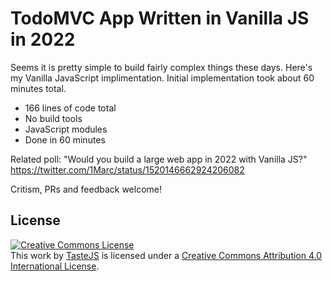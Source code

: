 # TodoMVC App Written in Vanilla JS in 2022

Seems it is pretty simple to build fairly complex things these days. Here's my Vanilla JavaScript implimentation. Initial implementation took about 60 minutes total.

- 166 lines of code total
- No build tools
- JavaScript modules
- Done in 60 minutes

Related poll: "Would you build a large web app in 2022 with Vanilla JS?" https://twitter.com/1Marc/status/1520146662924206082

Critism, PRs and feedback welcome!

## License

<a rel="license" href="http://creativecommons.org/licenses/by/4.0/deed.en_US"><img alt="Creative Commons License" style="border-width:0" src="http://i.creativecommons.org/l/by/4.0/80x15.png" /></a><br />This <span xmlns:dct="http://purl.org/dc/terms/" href="http://purl.org/dc/dcmitype/InteractiveResource" rel="dct:type">work</span> by <a xmlns:cc="http://creativecommons.org/ns#" href="http://sindresorhus.com" property="cc:attributionName" rel="cc:attributionURL">TasteJS</a> is licensed under a <a rel="license" href="http://creativecommons.org/licenses/by/4.0/deed.en_US">Creative Commons Attribution 4.0 International License</a>.
